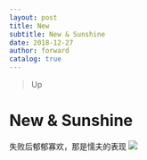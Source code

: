```yaml
---
layout: post
title: New
subtitle: New & Sunshine
date: 2018-12-27
author: forward
catalog: true
---
```


>Up

# New & Sunshine
失败后郁郁寡欢，那是懦夫的表现
![](https://ws4.sinaimg.cn/large/006tNbRwly1fyllcp4glqj31t20u0akn.jpg)